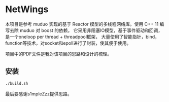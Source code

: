 # NetWings
 本项目是参考 muduo 实现的基于 Reactor 模型的多线程网络库。使用 C++ 11 编写去除 muduo 对 boost 的依赖，
 它采用非阻塞IO模型，基于事件驱动和回调，是一个oneloop per thread + threadpool框架，
 大量使用了智能指针，bind，function等技术，对socket和epoll进行了封装，使其便于使用。
 
 项目中的PDF文件是我对该项目的思路和设计的梳理。

## 安装

```bash
./build.sh
```

 最后要感谢s1mpleZzz提供思路。


